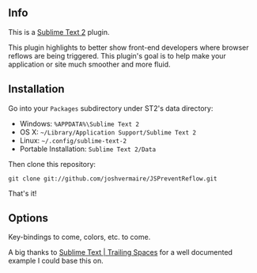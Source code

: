 ## Info

This is a [Sublime Text 2](http://www.sublimetext.com/2) plugin.

This plugin highlights to better show front-end developers where
browser reflows are being triggered. This plugin's goal is to
help make your application or site much smoother and more fluid.

## Installation

Go into your `Packages` subdirectory under ST2's data directory:

* Windows: `%APPDATA%\Sublime Text 2`
* OS X: `~/Library/Application Support/Sublime Text 2`
* Linux: `~/.config/sublime-text-2`
* Portable Installation: `Sublime Text 2/Data`

Then clone this repository:

    git clone git://github.com/joshvermaire/JSPreventReflow.git

That's it!

## Options

Key-bindings to come, colors, etc. to come.

A big thanks to [Sublime Text | Trailing Spaces](https://github.com/SublimeText/TrailingSpaces)
for a well documented example I could base this on.